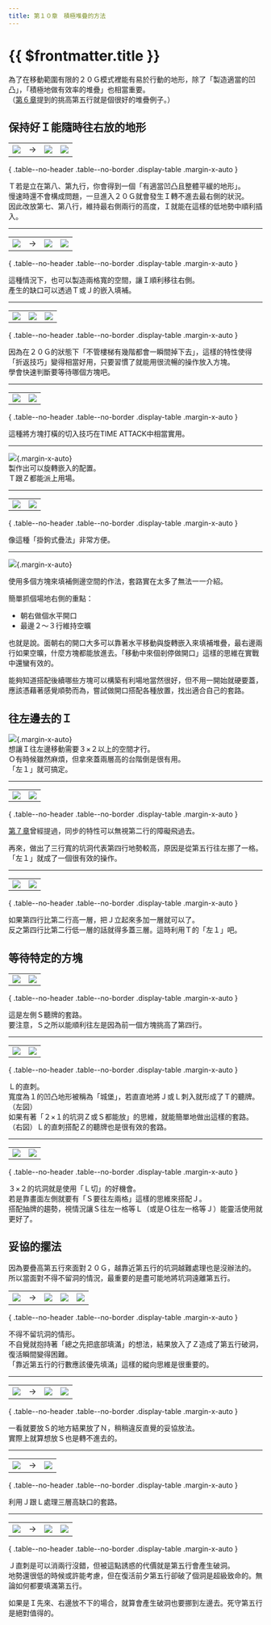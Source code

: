 ```yaml
---
title: 第１０章　積極堆疊的方法
---
```


# {{ $frontmatter.title }}

為了在移動範圍有限的２０Ｇ模式裡能有易於行動的地形，除了「製造適當的凹凸」，「積極地做有效率的堆疊」也相當重要。  
（[第６章](./6.md)提到的挑高第五行就是個很好的堆疊例子。）  

## 保持好Ｉ能隨時往右放的地形

|      |      |      |      |
| :--: | :--: | :--: | :--: |
| ![](/img/10/01.png) | → | ![](/img/10/02.png) | ![](/img/10/03.png) | 

{ .table--no-header .table--no-border .display-table .margin-x-auto }

Ｔ若是立在第八、第九行，你會得到一個「有適當凹凸且整體平緩的地形」。  
慢速時還不會構成問題，一旦進入２０Ｇ就會發生Ｉ轉不進去最右側的狀況。  
因此改放第七、第八行，維持最右側兩行的高度，Ｉ就能在這樣的低地勢中順利插入。 

---

|      |      |      |      |
| :--: | :--: | :--: | :--: |
| ![](/img/10/04.png) | → | ![](/img/10/05.png) | ![](/img/10/06.png) | 

{ .table--no-header .table--no-border .display-table .margin-x-auto }

這種情況下，也可以製造兩格寬的空間，讓Ｉ順利移往右側。  
產生的缺口可以透過Ｔ或Ｊ的嵌入填補。  

---

|      |      |      | 
| :--: | :--: | :--: | 
| ![](/img/10/01.gif) | ![](/img/10/02.gif) | ![](/img/10/03.gif) | 

{ .table--no-header .table--no-border .display-table .margin-x-auto }

因為在２０Ｇ的狀態下「不管樓梯有幾階都會一瞬間掉下去」，這樣的特性使得「折返技巧」變得相當好用，只要習慣了就能用很流暢的操作放入方塊。   
學會快速判斷要等待哪個方塊吧。  

---

|      |      |
| :--: | :--: |
| ![](/img/10/04.gif) | ![](/img/10/05.gif) |

{ .table--no-header .table--no-border .display-table .margin-x-auto }

這種將方塊打橫的切入技巧在TIME ATTACK中相當實用。  

---

![](/img/10/06.gif){.margin-x-auto}  
製作出可以旋轉嵌入的配置。  
Ｔ跟Ｚ都能派上用場。  

---

|      |      |
| :--: | :--: |
| ![](/img/10/07.gif) | ![](/img/10/08.gif) |

{ .table--no-header .table--no-border .display-table .margin-x-auto }

像這種「掛鉤式疊法」非常方便。  

---

![](/img/10/09.gif){.margin-x-auto}  

使用多個方塊來填補側邊空間的作法，套路實在太多了無法一一介紹。  

簡單抓個場地右側的重點：  
- 朝右做個水平開口
- 最邊２～３行維持空曠

也就是說。面朝右的開口大多可以靠著水平移動與旋轉嵌入來填補堆疊，最右邊兩行如果空曠，什麼方塊都能放進去。「移動中來個剎停做開口」這樣的思維在實戰中還蠻有效的。

能夠知道搭配後續哪些方塊可以構築有利場地當然很好，但不用一開始就硬要蓋，應該憑藉著感覺順勢而為，嘗試做開口搭配各種放置，找出適合自己的套路。  


## 往左邊去的Ｉ

![](/img/10/10.gif){.margin-x-auto}  
想讓Ｉ往左邊移動需要３×２以上的空間才行。  
Ｏ有時候雖然麻煩，但拿來蓋兩層高的台階倒是很有用。  
「左１」就可搞定。  

---

|      |      |
| :--: | :--: |
| ![](/img/10/11.gif) | ![](/img/10/12.gif) |

{ .table--no-header .table--no-border .display-table .margin-x-auto }

[第７章](./7.md)曾經提過，同步的特性可以無視第二行的障礙飛過去。  

再來，做出了三行寬的坑洞代表第四行地勢較高，原因是從第五行往左挪了一格。  
「左１」就成了一個很有效的操作。  

---

|      |      |
| :--: | :--: |
| ![](/img/10/13.gif) | ![](/img/10/14.gif) |

{ .table--no-header .table--no-border .display-table .margin-x-auto }

如果第四行比第二行高一層，把Ｊ立起來多加一層就可以了。  
反之第四行比第二行低一層的話就得多蓋三層。這時利用Ｔ的「左１」吧。  


## 等待特定的方塊

|      |      |
| :--: | :--: |
| ![](/img/10/15.gif) | ![](/img/10/16.gif) |

{ .table--no-header .table--no-border .display-table .margin-x-auto }

這是左側Ｓ聽牌的套路。  
要注意，Ｓ之所以能順利往左是因為前一個方塊挑高了第四行。  

---

|      |      |
| :--: | :--: |
| ![](/img/10/17.gif) | ![](/img/10/18.gif) |

{ .table--no-header .table--no-border .display-table .margin-x-auto }

Ｌ的直刺。  
寬度為１的凹凸地形被稱為「城堡」，若直直地將Ｊ或Ｌ刺入就形成了Ｔ的聽牌。（左図）  
如果有著「２×１的坑洞Ｚ或Ｓ都能放」的思維，就能簡單地做出這樣的套路。（右図）Ｌ的直刺搭配Ｚ的聽牌也是很有效的套路。  

---

|      |      |
| :--: | :--: |
| ![](/img/10/19.gif) | ![](/img/10/20.gif) |

{ .table--no-header .table--no-border .display-table .margin-x-auto }

３×２的坑洞就是使用「Ｌ切」的好機會。  
若是靠畫面左側就要有「Ｓ要往左兩格」這樣的思維來搭配Ｊ。  
搭配抽牌的趨勢，視情況讓Ｓ往左一格等Ｌ（或是Ｏ往左一格等Ｊ）能靈活使用就更好了。  


## 妥協的擺法

因為要疊高第五行來面對２０Ｇ，越靠近第五行的坑洞越難處理也是沒辦法的。  
所以當面對不得不留洞的情況，最重要的是盡可能地將坑洞遠離第五行。  

|      |      |      |      |      |
| :--: | :--: | :--: | :--: | :--: |
| ![](/img/10/07.png) | → | ![](/img/10/08.png) | ![](/img/10/09.png) | ![](/img/10/10.png) | 

{ .table--no-header .table--no-border .display-table .margin-x-auto }

不得不留坑洞的情形。  
不自覺就抱持著「總之先把底部填滿」的想法，結果放入了Ｚ造成了第五行破洞，復活瞬間變得困難。  
「靠近第五行的行數應該優先填滿」這樣的縱向思維是很重要的。  

---

|      |      |      |      |
| :--: | :--: | :--: | :--: |
| ![](/img/10/11.png) | → | ![](/img/10/12.png) | ![](/img/10/13.png) | 

{ .table--no-header .table--no-border .display-table .margin-x-auto }

一看就要放Ｓ的地方結果放了Ｎ，稍稍違反直覺的妥協放法。  
實際上就算想放Ｓ也是轉不進去的。  

---

|      |      |      |
| :--: | :--: | :--: |
| ![](/img/10/14.png) | → | ![](/img/10/15.png) |

{ .table--no-header .table--no-border .display-table .margin-x-auto }

利用Ｊ跟Ｌ處理三層高缺口的套路。  

---

|      |      |      |      |
| :--: | :--: | :--: | :--: |
| ![](/img/10/16.png) | → | ![](/img/10/17.png) | ![](/img/10/18.png) | 

{ .table--no-header .table--no-border .display-table .margin-x-auto }

Ｊ直刺是可以消兩行沒錯，但被這點誘惑的代價就是第五行會產生破洞。  
地勢還很低的時候或許能考慮，但在復活前夕第五行卻破了個洞是超級致命的。無論如何都要填滿第五行。  

如果是Ｉ先來、右邊放不下的場合，就算會產生破洞也要挪到左邊去。死守第五行是絕對值得的。  
